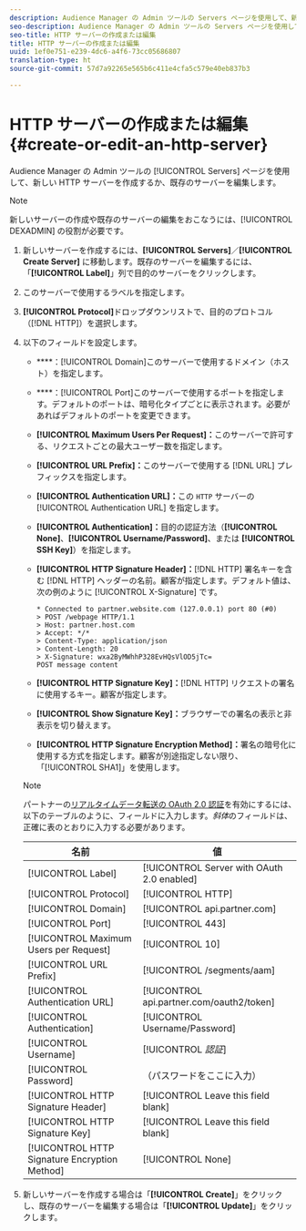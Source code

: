 ```yaml
---
description: Audience Manager の Admin ツールの Servers ページを使用して、新しい HTTP サーバーを作成するか、既存のサーバーを編集します。
seo-description: Audience Manager の Admin ツールの Servers ページを使用して、新しい HTTP サーバーを作成するか、既存のサーバーを編集します。
seo-title: HTTP サーバーの作成または編集
title: HTTP サーバーの作成または編集
uuid: 1ef0e751-e239-4dc6-a4f6-73cc05686807
translation-type: ht
source-git-commit: 57d7a92265e565b6c411e4cfa5c579e40eb837b3

---
```



# HTTP サーバーの作成または編集 {#create-or-edit-an-http-server}

Audience Manager の Admin ツールの [!UICONTROL Servers] ページを使用して、新しい HTTP サーバーを作成するか、既存のサーバーを編集します。

>[!NOTE]
>
>新しいサーバーの作成や既存のサーバーの編集をおこなうには、[!UICONTROL DEXADMIN] の役割が必要です。

1. 新しいサーバーを作成するには、**[!UICONTROL Servers]**／**[!UICONTROL Create Server]** に移動します。既存のサーバーを編集するには、「**[!UICONTROL Label]**」列で目的のサーバーをクリックします。
1. このサーバーで使用するラベルを指定します。
1. **[!UICONTROL Protocol]**&#x200B;ドロップダウンリストで、目的のプロトコル（[!DNL HTTP]）を選択します。
1. 以下のフィールドを設定します。

   * ****：[!UICONTROL Domain]このサーバーで使用するドメイン（ホスト）を指定します。
   * ****：[!UICONTROL Port]このサーバーで使用するポートを指定します。デフォルトのポートは、暗号化タイプごとに表示されます。必要があればデフォルトのポートを変更できます。
   * **[!UICONTROL Maximum Users Per Request]：**&#x200B;このサーバーで許可する、リクエストごとの最大ユーザー数を指定します。
   * **[!UICONTROL URL Prefix]：**&#x200B;このサーバーで使用する [!DNL URL] プレフィックスを指定します。
   * **[!UICONTROL Authentication URL]：**&#x200B;この `HTTP` サーバーの[!UICONTROL Authentication URL] を指定します。
   * **[!UICONTROL Authentication]：**&#x200B;目的の認証方法（**[!UICONTROL None]**、**[!UICONTROL Username/Password]**、または **[!UICONTROL SSH Key]**）を指定します。
   * **[!UICONTROL HTTP Signature Header]：**[!DNL HTTP] 署名キーを含む [!DNL HTTP] ヘッダーの名前。顧客が指定します。デフォルト値は、次の例のように [!UICONTROL X-Signature] です。

      ```
      * Connected to partner.website.com (127.0.0.1) port 80 (#0)
      > POST /webpage HTTP/1.1
      > Host: partner.host.com
      > Accept: */*
      > Content-Type: application/json
      > Content-Length: 20
      > X-Signature: wxa2ByMWhhP328EvHQsVlOD5jTc=
      POST message content
      ```

   * **[!UICONTROL HTTP Signature Key]：**[!DNL HTTP] リクエストの署名に使用するキー。顧客が指定します。
   * **[!UICONTROL Show Signature Key]：**&#x200B;ブラウザーでの署名の表示と非表示を切り替えます。
   * **[!UICONTROL HTTP Signature Encryption Method]：**&#x200B;署名の暗号化に使用する方式を指定します。顧客が別途指定しない限り、「[!UICONTROL SHA1]」を使用します。
   >[!NOTE]
   >
   >パートナーの[リアルタイムデータ転送の OAuth 2.0 認証](https://docs.adobe.com/help/en/audience-manager/user-guide/implemenation-integration-guides/receiving-audience-data/real-time-outbound-transfers/oauth-in-outbound-transfers.html)を有効にするには、以下のテーブルのように、フィールドに入力します。*斜体*&#x200B;のフィールドは、正確に表のとおりに入力する必要があります。

   | 名前 | 値 |
   |---|---|
   | [!UICONTROL Label] | [!UICONTROL Server with OAuth 2.0 enabled] |
   | [!UICONTROL Protocol] | [!UICONTROL HTTP] |
   | [!UICONTROL Domain] | [!UICONTROL api.partner.com] |
   | [!UICONTROL Port] | [!UICONTROL 443] |
   | [!UICONTROL Maximum Users per Request] | [!UICONTROL 10] |
   | [!UICONTROL URL Prefix] | [!UICONTROL /segments/aam] |
   | [!UICONTROL Authentication URL] | [!UICONTROL api.partner.com/oauth2/token] |
   | [!UICONTROL Authentication] | [!UICONTROL Username/Password] |
   | [!UICONTROL Username] | [!UICONTROL *認証&#x200B;*] |
   | [!UICONTROL Password] | （パスワードをここに入力） |
   | [!UICONTROL HTTP Signature Header] | [!UICONTROL Leave this field blank] |
   | [!UICONTROL HTTP Signature Key] | [!UICONTROL Leave this field blank] |
   | [!UICONTROL HTTP Signature Encryption Method] | [!UICONTROL None] |

1. 新しいサーバーを作成する場合は「**[!UICONTROL Create]**」をクリックし、既存のサーバーを編集する場合は「**[!UICONTROL Update]**」をクリックします。